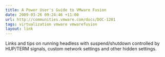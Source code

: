 ```yaml
---
title: A Power User's Guide to VMware Fusion
date: 2009-03-26 09:24:46 +11:00
url: http://communities.vmware.com/docs/DOC-1201
tags: virtualization vmware vmwarefusion
layout: link
---
```

Links and tips on running headless with suspend/shutdown controlled by HUP/TERM signals, custom network settings and other hidden settings.
